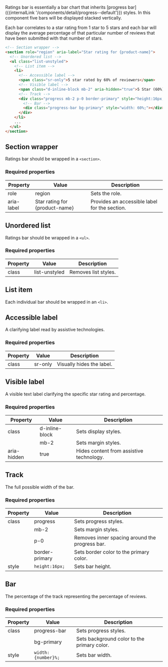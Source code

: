 Ratings bar is essentially a bar chart that inherits [progress bar]({{internalLink '/components/detail/progress--default'}}) styles. In this component five bars will be displayed stacked vertically.

Each bar correlates to a star rating from 1 star to 5 stars and each bar will display the average percentage of that particular number of reviews that have been submitted with that number of stars.

```html
<!-- Section wrapper -->
<section role="region" aria-label="Star rating for {product-name}">
  <!-- Unordered list -->
  <ul class="list-unstyled">
    <!-- List item -->
    <li>
      <!-- Accessible label -->
      <span class="sr-only">5 star rated by 60% of reviewers</span>
      <!-- Visible label -->
      <span class="d-inline-block mb-2" aria-hidden="true">5 Star (60%)</span>
      <!-- Track -->
      <div class="progress mb-2 p-0 border-primary" style="height:16px;">
        <!-- Bar -->
        <div class="progress-bar bg-primary" style="width: 60%;"></div>
      </div>
    </li>
    ...
  </ul>
</section>
```
## Section wrapper
Ratings bar should be wrapped in a `<section>`.

### Required properties
| Property   | Value                          | Description                                   |
|------------|--------------------------------|-----------------------------------------------|
| role       | region                         | Sets the role.                                |
| aria-label | Star rating for {product-name} | Provides an accessible label for the section. |

## Unordered list
Ratings bar should be wrapped in a `<ul>`.

### Required properties
| Property | Value         | Description          |
|----------|---------------|----------------------|
| class    | list-unstyled | Removes list styles. |

## List item
Each individual bar should be wrapped in an `<li>`.

## Accessible label
A clarifying label read by assistive technologies.

### Required properties
| Property | Value   | Description               |
|----------|---------|---------------------------|
| class    | sr-only | Visually hides the label. |

## Visible label
A visible text label clarifying the specific star rating and percentage.

### Required properties
| Property    | Value          | Description                              |
|-------------|----------------|------------------------------------------|
| class       | d-inline-block | Sets display styles.                     |
|             | mb-2           | Sets margin styles.                      |
| aria-hidden | true           | Hides content from assistive technology. |

## Track
The full possible width of the bar.

### Required properties
| Property | Value           | Description                   |
|----------|-----------------|-------------------------------|
| class    | progress        | Sets progress styles.         |
|          | mb-2            | Sets margin styles.           |
|          | p-0             | Removes inner spacing around the progress bar. |
|          | border-primary  | Sets border color to the primary color. |
| style    | `height:16px;`  | Sets bar height.              |

## Bar
The percentage of the track representing the percentage of reviews.

### Required properties
| Property | Value              | Description                   |
|----------|--------------------|-------------------------------|
| class    | progress-bar       | Sets progress styles.         |
|          | bg-primary         | Sets background color to the primary color. |
| style    | `width:{number}%;` | Sets bar width.               |
